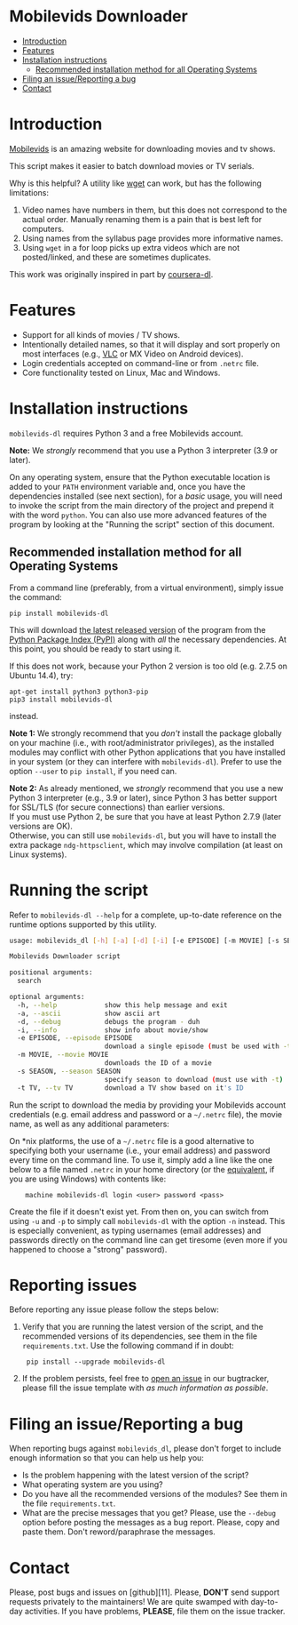 # Mobilevids Downloader


<!-- TOC -->

- [Introduction](#introduction)
- [Features](#features)
- [Installation instructions](#installation-instructions)
    - [Recommended installation method for all Operating Systems](#recommended-installation-method-for-all-operating-systems)
- [Filing an issue/Reporting a bug](#filing-an-issuereporting-a-bug)
- [Contact](#contact)

<!-- /TOC -->

# Introduction

[Mobilevids][1] is an amazing website for downloading movies and tv shows.

This script makes it easier to batch download movies or TV serials.

Why is this helpful?  A utility like [wget][2] can work, but has the
following limitations:

1. Video names have numbers in them, but this does not correspond to
    the actual order.  Manually renaming them is a pain that is best left
    for computers.
2. Using names from the syllabus page provides more informative names.
3. Using `wget` in a for loop picks up extra videos which are not
    posted/linked, and these are sometimes duplicates.

This work was originally inspired in part by [coursera-dl][3].


# Features
  * Support for all kinds of movies / TV shows.
  * Intentionally detailed names, so that it will display and sort properly
    on most interfaces (e.g., [VLC][4] or MX Video on Android devices).
  * Login credentials accepted on command-line or from `.netrc` file.
  * Core functionality tested on Linux, Mac and Windows.


# Installation instructions

`mobilevids-dl` requires Python 3 and a free Mobilevids account.

**Note:** We *strongly* recommend that you use a Python 3 interpreter (3.9
or later).

On any operating system, ensure that the Python executable location is added
to your `PATH` environment variable and, once you have the dependencies
installed (see next section), for a *basic* usage, you will need to invoke
the script from the main directory of the project and prepend it with the
word `python`.  You can also use more advanced features of the program by
looking at the "Running the script" section of this document.


## Recommended installation method for all Operating Systems

From a command line (preferably, from a virtual environment), simply issue
the command:

    pip install mobilevids-dl


This will download [the latest released version][7] of the program from the
[Python Package Index (PyPI)][6] along with *all* the necessary
dependencies. At this point, you should be ready to start using it.

If this does not work, because your Python 2 version is too old (e.g. 2.7.5
on Ubuntu 14.4), try:

    apt-get install python3 python3-pip
    pip3 install mobilevids-dl

instead.

**Note 1:** We strongly recommend that you *don't* install the package
globally on your machine (i.e., with root/administrator privileges), as the
installed modules may conflict with other Python applications that you have
installed in your system (or they can interfere with `mobilevids-dl`).  Prefer
to use the option `--user` to `pip install`, if you need can.

**Note 2:** As already mentioned, we *strongly* recommend that you use a new
Python 3 interpreter (e.g., 3.9 or later), since Python 3 has better support
for SSL/TLS (for secure connections) than earlier versions.<br/>
If you must use Python 2, be sure that you have at least Python 2.7.9 (later
versions are OK).<br/>
Otherwise, you can still use `mobilevids-dl`, but you will have to install the
extra package `ndg-httpsclient`, which may involve compilation (at least on
Linux systems).

# Running the script

Refer to `mobilevids-dl --help` for a complete, up-to-date reference on the runtime options
supported by this utility.

```bash
usage: mobilevids_dl [-h] [-a] [-d] [-i] [-e EPISODE] [-m MOVIE] [-s SEASON] [-t TV] [search]

Mobilevids Downloader script

positional arguments:
  search

optional arguments:
  -h, --help            show this help message and exit
  -a, --ascii           show ascii art
  -d, --debug           debugs the program - duh
  -i, --info            show info about movie/show
  -e EPISODE, --episode EPISODE
                        download a single episode (must be used with -t [TV ID] and -s [SEASON]
  -m MOVIE, --movie MOVIE
                        downloads the ID of a movie
  -s SEASON, --season SEASON
                        specify season to download (must use with -t)
  -t TV, --tv TV        download a TV show based on it's ID
```

Run the script to download the media by providing your Mobilevids account
credentials (e.g. email address and password or a `~/.netrc` file), the
movie name, as well as any additional parameters:

On \*nix platforms, the use of a `~/.netrc` file is a good alternative to
specifying both your username (i.e., your email address) and password every
time on the command line. To use it, simply add a line like the one below to
a file named `.netrc` in your home directory (or the [equivalent][5], if you
are using Windows) with contents like:
```
    machine mobilevids-dl login <user> password <pass>
```
Create the file if it doesn't exist yet.  From then on, you can switch from
using `-u` and `-p` to simply call `mobilevids-dl` with the option `-n`
instead.  This is especially convenient, as typing usernames (email
addresses) and passwords directly on the command line can get tiresome (even
more if you happened to choose a "strong" password).

# Reporting issues

Before reporting any issue please follow the steps below:

1. Verify that you are running the latest version of the script, and the
recommended versions of its dependencies, see them in the file
`requirements.txt`.  Use the following command if in doubt:

        pip install --upgrade mobilevids-dl

2. If the problem persists, feel free to [open an issue][issue] in our
bugtracker, please fill the issue template with *as much information as
possible*.

[issue]: https://github.com/ahron-maslin/mobilevids-dl/issues

# Filing an issue/Reporting a bug

When reporting bugs against `mobilevids_dl`, please don't forget to include
enough information so that you can help us help you:

* Is the problem happening with the latest version of the script?
* What operating system are you using?
* Do you have all the recommended versions of the modules? See them in the
  file `requirements.txt`.
* What are the precise messages that you get? Please, use the `--debug`
  option before posting the messages as a bug report. Please, copy and paste
  them.  Don't reword/paraphrase the messages.

# Contact

Please, post bugs and issues on [github][11]. Please, **DON'T** send support
requests privately to the maintainers! We are quite swamped with day-to-day
activities. If you have problems, **PLEASE**, file them on the issue tracker.

[1]: https://www.mobilevids.org
[2]: https://sourceforge.net/projects/gnuwin32/files/wget/1.11.4-1/wget-1.11.4-1-setup.exe
[3]: https://www.github.com/coursera-dl/coursera-dl
[4]: https://f-droid.org/repository/browse/?fdid=org.videolan.vlc
[5]: http://stackoverflow.com/a/6031266/962311
[6]: https://pypi.python.org/
[7]: https://pypi.python.org/pypi/mobilevids-dl

